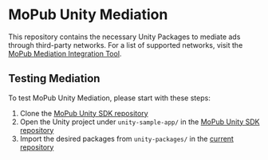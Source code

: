 # MoPub Unity Mediation
This repository contains the necessary Unity Packages to mediate ads through third-party networks. For a list of supported networks, visit the [MoPub Mediation Integration Tool](https://developers.mopub.com/docs/mediation/integrate/).

## Testing Mediation
To test MoPub Unity Mediation, please start with these steps:
1. Clone the [MoPub Unity SDK repository](https://github.com/mopub/mopub-unity-sdk)
1. Open the Unity project under `unity-sample-app/` in the [MoPub Unity SDK repository](https://github.com/mopub/mopub-unity-sdk)
1. Import the desired packages from `unity-packages/` in the [current repository](https://github.com/mopub/mopub-unity-mediation)
